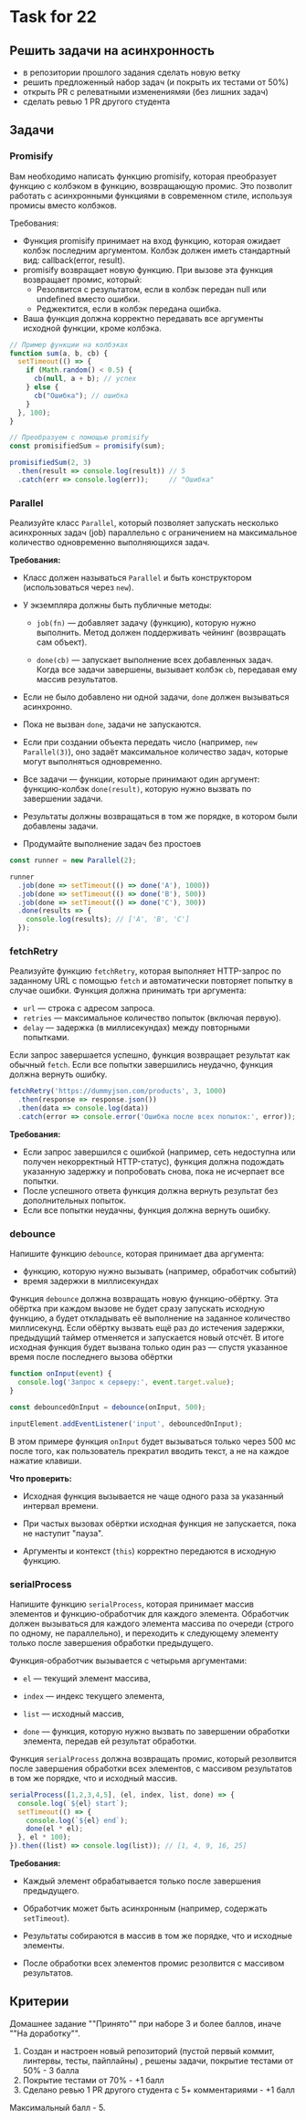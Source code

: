 # Task for 22

## Решить задачи на асинхронность

- в репозитории прошлого задания сделать новую ветку
- решить предложенный набор задач (и покрыть их тестами от 50%)
- открыть PR с релеватными изменениямяи (без лишних задач)
- сделать ревью 1 PR другого студента

## Задачи

### Promisify

Вам необходимо написать функцию promisify, которая преобразует функцию с колбэком в функцию, возвращающую промис. Это позволит работать с асинхронными функциями в современном стиле, используя промисы вместо колбэков.

Требования:

- Функция promisify принимает на вход функцию, которая ожидает колбэк последним аргументом. Колбэк должен иметь стандартный вид: callback(error, result).
- promisify возвращает новую функцию. При вызове эта функция возвращает промис, который:
    - Резолвится с результатом, если в колбэк передан null или undefined вместо ошибки.
    - Реджектится, если в колбэк передана ошибка.
- Ваша функция должна корректно передавать все аргументы исходной функции, кроме колбэка.

```js
// Пример функции на колбэках
function sum(a, b, cb) {
  setTimeout(() => {
    if (Math.random() < 0.5) {
      cb(null, a + b); // успех
    } else {
      cb("Ошибка"); // ошибка
    }
  }, 100);
}

// Преобразуем с помощью promisify
const promisifiedSum = promisify(sum);

promisifiedSum(2, 3)
  .then(result => console.log(result)) // 5
  .catch(err => console.log(err));     // "Ошибка"
```   

### Parallel

Реализуйте класс `Parallel`, который позволяет запускать несколько асинхронных задач (job) параллельно с ограничением на максимальное количество одновременно выполняющихся задач.

**Требования:**

- Класс должен называться `Parallel` и быть конструктором (использоваться через `new`).
    
- У экземпляра должны быть публичные методы:
    - `job(fn)` — добавляет задачу (функцию), которую нужно выполнить. Метод должен поддерживать чейнинг (возвращать сам объект).
        
    - `done(cb)` — запускает выполнение всех добавленных задач. Когда все задачи завершены, вызывает колбэк `cb`, передавая ему массив результатов.
        
- Если не было добавлено ни одной задачи, `done` должен вызываться асинхронно.
    
- Пока не вызван `done`, задачи не запускаются.
    
- Если при создании объекта передать число (например, `new Parallel(3)`), оно задаёт максимальное количество задач, которые могут выполняться одновременно.
    
- Все задачи — функции, которые принимают один аргумент: функцию-колбэк `done(result)`, которую нужно вызвать по завершении задачи.
    
- Результаты должны возвращаться в том же порядке, в котором были добавлены задачи.

- Продумайте выполнение задач без простоев

```js
const runner = new Parallel(2);

runner
  .job(done => setTimeout(() => done('A'), 1000))
  .job(done => setTimeout(() => done('B'), 500))
  .job(done => setTimeout(() => done('C'), 300))
  .done(results => {
    console.log(results); // ['A', 'B', 'C']
  });
```

### fetchRetry

Реализуйте функцию `fetchRetry`, которая выполняет HTTP-запрос по заданному URL с помощью `fetch` и автоматически повторяет попытку в случае ошибки. Функция должна принимать три аргумента:

- `url` — строка с адресом запроса.
- `retries` — максимальное количество попыток (включая первую).
- `delay` — задержка (в миллисекундах) между повторными попытками.

Если запрос завершается успешно, функция возвращает результат как обычный `fetch`. Если все попытки завершились неудачно, функция должна вернуть ошибку.

```js
fetchRetry('https://dummyjson.com/products', 3, 1000)
  .then(response => response.json())
  .then(data => console.log(data))
  .catch(error => console.error('Ошибка после всех попыток:', error));
```

**Требования:**

-   Если запрос завершился с ошибкой (например, сеть недоступна или получен некорректный HTTP-статус), функция должна подождать указанную задержку и попробовать снова, пока не исчерпает все попытки.
-   После успешного ответа функция должна вернуть результат без дополнительных попыток.
-   Если все попытки неудачны, функция должна вернуть ошибку.


### debounce

Напишите функцию `debounce`, которая принимает два аргумента:
-   функцию, которую нужно вызывать (например, обработчик событий)
-   время задержки в миллисекундах
    
Функция `debounce` должна возвращать новую функцию-обёртку. Эта обёртка при каждом вызове не будет сразу запускать исходную функцию, а будет откладывать её выполнение на заданное количество миллисекунд. Если обёртку вызвать ещё раз до истечения задержки, предыдущий таймер отменяется и запускается новый отсчёт. В итоге исходная функция будет вызвана только один раз — спустя указанное время после последнего вызова обёртки

```js
function onInput(event) {
  console.log('Запрос к серверу:', event.target.value);
}

const debouncedOnInput = debounce(onInput, 500);

inputElement.addEventListener('input', debouncedOnInput);
```

В этом примере функция `onInput` будет вызываться только через 500 мс после того, как пользователь прекратил вводить текст, а не на каждое нажатие клавиши.

**Что проверить:**

-   Исходная функция вызывается не чаще одного раза за указанный интервал времени.
    
-   При частых вызовах обёртки исходная функция не запускается, пока не наступит "пауза".
    
-   Аргументы и контекст (`this`) корректно передаются в исходную функцию.

### serialProcess

Напишите функцию `serialProcess`, которая принимает массив элементов и функцию-обработчик для каждого элемента. Обработчик должен вызываться для каждого элемента массива по очереди (строго по одному, не параллельно), и переходить к следующему элементу только после завершения обработки предыдущего.

Функция-обработчик вызывается с четырьмя аргументами:

-   `el` — текущий элемент массива,
    
-   `index` — индекс текущего элемента,
    
-   `list` — исходный массив,
    
-   `done` — функция, которую нужно вызвать по завершении обработки элемента, передав ей результат обработки.
    

Функция `serialProcess` должна возвращать промис, который резолвится после завершения обработки всех элементов, с массивом результатов в том же порядке, что и исходный массив.

```js
serialProcess([1,2,3,4,5], (el, index, list, done) => {
  console.log(`${el} start`);
  setTimeout(() => {
    console.log(`${el} end`);
    done(el * el);
  }, el * 100);
}).then((list) => console.log(list)); // [1, 4, 9, 16, 25]
```

**Требования:**

-   Каждый элемент обрабатывается только после завершения предыдущего.
    
-   Обработчик может быть асинхронным (например, содержать `setTimeout`).
    
-   Результаты собираются в массив в том же порядке, что и исходные элементы.
    
-   После обработки всех элементов промис резолвится с массивом результатов.



## Критерии

Домашнее задание ""Принято"" при наборе 3 и более баллов, иначе ""На доработку"".

1. Создан и настроен новый репозиторий (пустой первый коммит, линтервы, тесты, пайплайны) , решены задачи, покрытие тестами от 50% - 3 балла
2. Покрытие тестами от 70% - +1 балл
3. Сделано ревью 1 PR другого студента с 5+ комментариями - +1 балл

Максимальный балл - 5.
